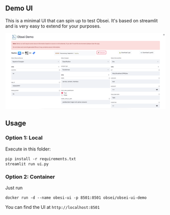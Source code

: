 ## Demo UI

This is a minimal UI that can spin up to test Obsei. It's based on streamlit and is very easy to extend for your purposes.

![Screenshot](https://raw.githubusercontent.com/obsei/obsei/master/images/obsei-ui-demo.png)

## Usage

### Option 1: Local
Execute in this folder:
```shell
pip install -r requirements.txt
streamlit run ui.py
```

### Option 2: Container

Just run
```
docker run -d --name obesi-ui -p 8501:8501 obsei/obsei-ui-demo
```
You can find the UI at `http://localhost:8501`
